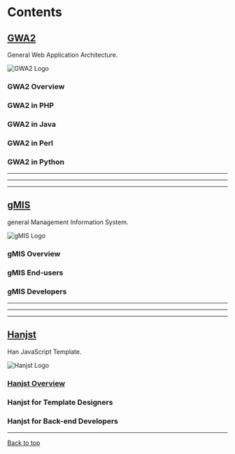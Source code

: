 
# Contents

## [GWA2](gwa2/index)
General Web Application Architecture.

![GWA2 Logo](http://ufqi.com/blog/wp-content/uploads/2016/09/gwa2-logo-201606.v2.png)

### GWA2 Overview
### GWA2 in PHP
### GWA2 in Java
### GWA2 in Perl
### GWA2 in Python
----


---

---

## [gMIS](gmis/index)
general Management Information System.

![gMIS Logo](https://ufqi.com/dev/gmis/gmis-logo-201606.png)

### gMIS Overview
### gMIS End-users
### gMIS Developers
---

---

---

## [Hanjst](hanjst/index)
Han JavaScript Template.

![Hanjst Logo](http://ufqi.com/blog/wp-content/uploads/2019/06/hanjst-logo.201901.jpg)

### [Hanjst Overview](/hanjst/what-is-hanjst)
### Hanjst for Template Designers
### Hanjst for Back-end Developers


---
[Back to top](index)
<!--stackedit_data:
eyJwcm9wZXJ0aWVzIjoidGl0bGU6ICdHV0EyLCBnTUlTIGFuZC
BIYW5qc3QnXG5hdXRob3I6ICdYZW54aW4sIFdhZGVsYXUnXG50
YWdzOiAnR1dBMiwgZ01JUywgSGFuanN0LCDlkInlqIPlhZQsIO
WQieWvhuaWrywg5rGJ5ZCJ5pav54m5J1xuIiwiaGlzdG9yeSI6
WzgxMTgzNDI5NCwtNTI3NTgyNDMxLC0xNDE4NTg0Nzc1LC0xMj
QzMDU5MDA0LDUzNjAyMzUwLDk4ODQxNDIxMCwtNDUyMzU4NTE0
LC0xNTA4ODk3NDMwLC02MTM0MTE2NzQsMTI3NTczNTE0OV19
-->
